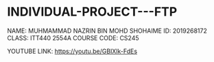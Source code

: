 # INDIVIDUAL-PROJECT---FTP

NAME: MUHMAMMAD NAZRIN BIN MOHD SHOHAIME
ID: 2019268172
CLASS: ITT440 2554A
COURSE CODE: CS245

YOUTUBE LINK: https://youtu.be/GBIXlk-FdEs
